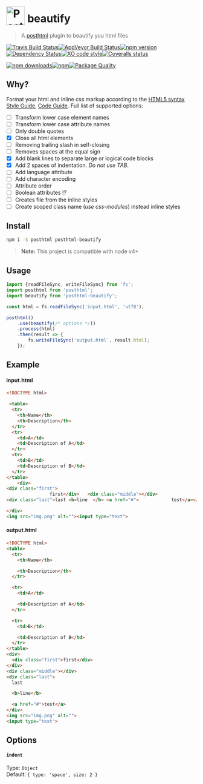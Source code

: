 # <a href="https://github.com/posthtml/posthtml"><img valign="text-bottom" height="49" title="PostHTML logo" src="http://posthtml.github.io/posthtml/logo.svg"></a> beautify

> A [posthtml](https://github.com/posthtml) plugin to beautify you html files

[![Travis Build Status](https://img.shields.io/travis/GitScrum/posthtml-beautify.svg?style=flat-square&label=unix)](https://travis-ci.org/GitScrum/posthtml-beautify)[![AppVeyor Build Status](https://img.shields.io/appveyor/ci/GitScrum/posthtml-beautify.svg?style=flat-square&label=windows)](https://ci.appveyor.com/project/GitScrum/posthtml-beautify)[![npm version](https://img.shields.io/npm/v/posthtml-beautify.svg?style=flat-square)](https://www.npmjs.com/package/posthtml-beautify)[![Dependency Status](https://david-dm.org/gitscrum/posthtml-beautify.svg?style=flat-square)](https://david-dm.org/gitscrum/posthtml-beautify)[![XO code style](https://img.shields.io/badge/code_style-XO-5ed9c7.svg?style=flat-square)](https://github.com/sindresorhus/xo)[![Coveralls status](https://img.shields.io/coveralls/GitScrum/posthtml-beautify.svg?style=flat-square)](https://coveralls.io/r/GitScrum/posthtml-beautify)

[![npm downloads](https://img.shields.io/npm/dm/posthtml-beautify.svg?style=flat-square)](https://www.npmjs.com/package/posthtml-beautify)[![npm](https://img.shields.io/npm/dt/posthtml-beautify.svg?style=flat-square)](https://www.npmjs.com/package/posthtml-beautify)[![Package Quality](http://npm.packagequality.com/shield/posthtml-beautify.svg?style=flat-square)](http://packagequality.com/#?package=posthtml-beautify)

## Why?
Format your html and inline css markup according to the [HTML5 syntax Style Guide](http://www.w3schools.com/html/html5_syntax.asp), [Code Guide](http://codeguide.co/#html). Full list of supported options:
- [ ] Transform lower case element names
- [ ] Transform lower case attribute names
- [ ] Only double quotes
- [x] Close all html elements 
- [ ] Removing trailing slash in self-closing 
- [ ] Removes spaces at the equal sign
- [x] Add blank lines to separate large or logical code blocks
- [x] Add 2 spaces of indentation. *Do not use TAB*.
- [ ] Add language attribute
- [ ] Add character encoding
- [ ] Attribute order
- [ ] Boolean attributes :interrobang:
- [ ] Creates file from the inline styles
- [ ] Create scoped class name (*use css-modules*) instead inline styles

## Install

```bash
npm i -S posthtml posthtml-beautify
```

> **Note:** This project is compatible with node v4+

## Usage

```js
import {readFileSync, writeFileSync} from 'fs';
import posthtml from 'posthtml';
import beautify from 'posthtml-beautify';

const html = fs.readFileSync('input.html', 'utf8');

posthtml()
    .use(beautify(/* options */))
    .process(html)
    .then(result => {
        fs.writeFileSync('output.html', result.html);
    });

```

## Example

#### input.html
```html
<!DOCTYPE html>

 <table>
  <tr>
    <th>Name</th>
    <th>Description</th>
  </tr>
  <tr>
    <td>A</td>
    <td>Description of A</td>
  </tr>
  <tr>
    <td>B</td>
    <td>Description of B</td>
  </tr>
</table>
    <div>
<div class="first">
                first</div>   <div class="middle"></div>
<div class="last">last <b>line  </b> <a href="#">            test</a></div>

</div>
<img src="img.png" alt=""><input type="text">
```

#### output.html
```html
<!DOCTYPE html>
<table>
  <tr>
    <th>Name</th>

    <th>Description</th>
  </tr>

  <tr>
    <td>A</td>

    <td>Description of A</td>
  </tr>

  <tr>
    <td>B</td>

    <td>Description of B</td>
  </tr>
</table>
<div>
  <div class="first">first</div>
</div>
<div class="middle"></div>
<div class="last">
  last

  <b>line</b>

  <a href="#">test</a>
</div>
<img src="img.png" alt="">
<input type="text">
```

## Options

#### `indent`
Type: `Object`  
Default: `{ type: 'space', size: 2 }`

